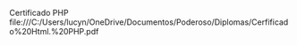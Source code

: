 Certificado PHP
file:///C:/Users/lucyn/OneDrive/Documentos/Poderoso/Diplomas/Cerfificado%20Html.%20PHP.pdf
